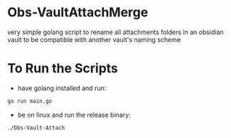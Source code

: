 # Obs-VaultAttachMerge
very simple golang script to rename all attachments folders in an obsidian vault to be compatible with another vault's naming scheme

# To Run the Scripts
- have golang installed and run:
```sh
go run main.go
```

- be on linux and run the release binary:
```
./Obs-Vault-Attach
```


